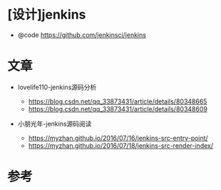 # [设计]jenkins

- @code https://github.com/jenkinsci/jenkins

# 文章

- lovelife110-jenkins源码分析 
  - https://blog.csdn.net/qq_33873431/article/details/80348665
  - https://blog.csdn.net/qq_33873431/article/details/80348609

- 小朋光年-jenkins源码阅读
  - https://myzhan.github.io/2016/07/16/jenkins-src-entry-point/
  - https://myzhan.github.io/2016/07/18/jenkins-src-render-index/

# 参考